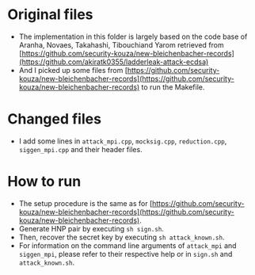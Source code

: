 # Original files
- The implementation in this folder is largely based on the code base of Aranha, Novaes, Takahashi, Tibouchiand Yarom retrieved from [https://github.com/security-kouza/new-bleichenbacher-records](https://github.com/akiratk0355/ladderleak-attack-ecdsa)
- And I picked up some files from [https://github.com/security-kouza/new-bleichenbacher-records](https://github.com/security-kouza/new-bleichenbacher-records) to run the Makefile.


# Changed files
- I add some lines in `attack_mpi.cpp`, `mocksig.cpp`, `reduction.cpp`, `siggen_mpi.cpp` and their header files.

# How to run
- The setup procedure is the same as for [https://github.com/security-kouza/new-bleichenbacher-records](https://github.com/security-kouza/new-bleichenbacher-records).
- Generate HNP pair by executing `sh sign.sh`.
- Then, recover the secret key by executing `sh attack_known.sh`.
- For information on the command line arguments of `attack_mpi` and `siggen_mpi`, please refer to their respective help or in `sign.sh` and `attack_known.sh`.
